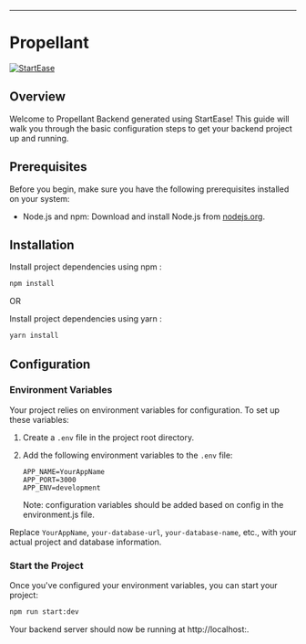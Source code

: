 
---

# Propellant

[![StartEase](https://img.shields.io/badge/Generated%20by-StartEase-blue)](https://github.com/JC-Coder/startease)

## Overview

Welcome to Propellant Backend generated using StartEase! This guide will walk you through the basic configuration steps to get your backend project up and running.

## Prerequisites

Before you begin, make sure you have the following prerequisites installed on your system:

- Node.js and npm: Download and install Node.js from [nodejs.org](https://nodejs.org/).

## Installation

Install project dependencies using npm :
   ```bash
   npm install
   ```
OR

Install project dependencies using yarn :
```bash
yarn install
```

## Configuration

### Environment Variables

Your project relies on environment variables for configuration. To set up these variables:

1. Create a `.env` file in the project root directory.

2. Add the following environment variables to the `.env` file:

   ```plaintext
   APP_NAME=YourAppName
   APP_PORT=3000
   APP_ENV=development
   ```
   Note: configuration variables should be added based on config in the environment.js file.


Replace `YourAppName`, `your-database-url`, `your-database-name`, etc., with your actual project and database information.

### Start the Project

Once you've configured your environment variables, you can start your project:

```bash
npm run start:dev
```

Your backend server should now be running at http://localhost:<specified-port>.
